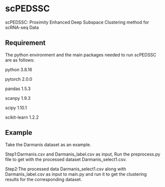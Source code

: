 # scPEDSSC
scPEDSSC: Proximity Enhanced Deep Subspace Clustering method for scRNA-seq Data 
## Requirement
The python environment and the main packages needed to run scPEDSSC are as follows:

python 3.8.16

pytorch 2.0.0

pandas 1.5.3

scanpy 1.9.3

scipy 1.10.1

scikit-learn 1.2.2


## Example 
Take the Darmanis dataset as an example. 

Step1:Darmanis.csv and Darmanis_label.csv as input, Run the preprocess.py file to get with the processed dataset Darmanis_select1.csv.

Step2:The processed data Darmanis_select1.csv along with Darmanis_label.csv as input to main.py and run it to get the clustering results for the corresponding dataset.
